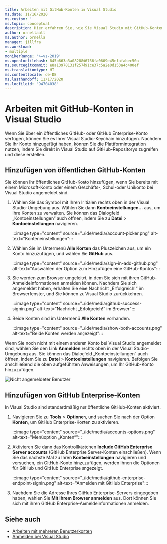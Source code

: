 ```yaml
---
title: Arbeiten mit GitHub-Konten in Visual Studio
ms.date: 11/16/2020
ms.custom: ''
ms.topic: conceptual
description: Hier erfahren Sie, wie Sie Visual Studio mit GitHub-Konten verwenden.
author: ornellaalt
ms.author: ornella
manager: jillfra
ms.workload:
- multiple
monikerRange: '>=vs-2019'
ms.openlocfilehash: 845b663a3a0828806766fa0609e45efafabec50a
ms.sourcegitcommit: e8a13978131f257d91ce37c5a2e0d153a4c400ef
ms.translationtype: HT
ms.contentlocale: de-DE
ms.lasthandoff: 11/17/2020
ms.locfileid: "94704038"
---
```

# <a name="work-with-github-accounts-in-visual-studio"></a>Arbeiten mit GitHub-Konten in Visual Studio

Wenn Sie über ein öffentliches GitHub- oder GitHub Enterprise-Konto verfügen, können Sie es Ihrer Visual Studio-Keychain hinzufügen. Nachdem Sie Ihr Konto hinzugefügt haben, können Sie die Plattformintegration nutzen, indem Sie direkt in Visual Studio auf GitHub-Repositorys zugreifen und diese erstellen.

## <a name="adding-public-github-accounts"></a>Hinzufügen von öffentlichen GitHub-Konten

Sie können Ihr öffentliches GitHub-Konto hinzufügen, wenn Sie bereits mit einem Microsoft-Konto oder einem Geschäfts-, Schul-oder Unikonto bei Visual Studio angemeldet sind.

1. Wählen Sie das Symbol mit Ihren Initialen rechts oben in der Visual Studio-Umgebung aus. Wählen Sie dann **Kontoeinstellungen...** aus, um Ihre Konten zu verwalten. Sie können das Dialogfeld „Kontoeinstellungen“ auch öffnen, indem Sie zu **Datei** > **Kontoeinstellungen** navigieren.

    :::image type="content" source="../ide/media/account-picker.png" alt-text="Konteneinstellungen":::

2. Wählen Sie im Untermenü **Alle Konten** das Pluszeichen aus, um ein Konto hinzuzufügen, und wählen Sie **GitHub** aus.

    :::image type="content" source="../ide/media/sign-in-add-github.png" alt-text="Auswählen der Option zum Hinzufügen eine GitHub-Kontos":::

3. Sie werden zum Browser umgeleitet, in dem Sie sich mit ihren GitHub-Anmeldeinformationen anmelden können. Nachdem Sie sich angemeldet haben, erhalten Sie eine Nachricht „Erfolgreich!“ im Browserfenster, und Sie können zu Visual Studio zurückkehren.

    :::image type="content" source="../ide/media/github-success-signin.png" alt-text="Nachricht „Erfolgreich!“ im Browser":::

4. Beide Konten sind im Untermenü **Alle Konten** vorhanden.

    :::image type="content" source="../ide/media/show-both-accounts.png" alt-text="Beide Konten werden angezeigt":::

Wenn Sie noch nicht mit einem anderen Konto bei Visual Studio angemeldet sind, wählen Sie den Link **Anmelden** rechts oben in der Visual Studio-Umgebung aus. Sie können das Dialogfeld „Kontoeinstellungen“ auch öffnen, indem Sie zu **Datei** > **Kontoeinstellungen** navigieren. Befolgen Sie anschließend die oben aufgeführten Anweisungen, um Ihr GitHub-Konto hinzuzufügen.

![Nicht angemeldeter Benutzer](../ide/media/vs2019_usernotsignedin.png)

## <a name="adding-github-enterprise-accounts"></a>Hinzufügen von GitHub Enterprise-Konten

In Visual Studio sind standardmäßig nur öffentliche GitHub-Konten aktiviert.

1. Navigieren Sie zu **Tools** > **Optionen**, und suchen Sie nach der Option **Konten**, um GitHub Enterprise-Konten zu aktivieren.

    :::image type="content" source="../ide/media/accounts-options.png" alt-text="Menüoption „Konten“":::

2. Aktivieren Sie dann das Kontrollkästchen **Include GitHub Enterprise Server accounts** (GitHub Enterprise Server-Konten einschließen). Wenn Sie das nächste Mal zu Ihren **Kontoeinstellungen** navigieren und versuchen, ein GitHub-Konto hinzuzufügen, werden Ihnen die Optionen für GitHub und GitHub Enterprise angezeigt.

    :::image type="content" source="../ide/media/github-enterprise-endpoint-signin.png" alt-text="Anmelden mit GitHub Enterprise":::

3. Nachdem Sie die Adresse Ihres GitHub Enterprise-Servers eingegeben haben, wählen Sie **Mit Ihrem Browser anmelden** aus. Dort können Sie sich mit ihren GitHub Enterprise-Anmeldeinformationen anmelden.

## <a name="see-also"></a>Siehe auch

- [Arbeiten mit mehreren Benutzerkonten](work-with-multiple-user-accounts.md)
- [Anmelden bei Visual Studio](signing-in-to-visual-studio.md)

